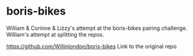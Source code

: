 # boris-bikes

William & Corinne & Lizzy's attempt at the boris-bikes pairing challenge.
William's attempt at splitting the repos.

https://github.com/Willinlondon/boris-bikes
Link to the original repo